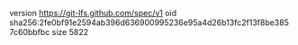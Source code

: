 version https://git-lfs.github.com/spec/v1
oid sha256:2fe0bf91e2594ab396d636900995236e95a4d26b13fc2f13f8be3857c60bbfbc
size 5822
